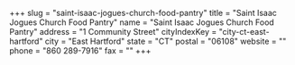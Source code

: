 +++
slug = "saint-isaac-jogues-church-food-pantry"
title = "Saint Isaac Jogues Church Food Pantry"
name = "Saint Isaac Jogues Church Food Pantry"
address = "1 Community Street"
cityIndexKey = "city-ct-east-hartford"
city = "East Hartford"
state = "CT"
postal = "06108"
website = ""
phone = "860 289-7916"
fax = ""
+++
